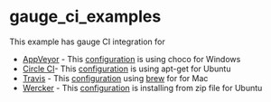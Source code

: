 # gauge_ci_examples
This example has gauge CI integration for
- [AppVeyor](https://www.appveyor.com/) - This [configuration](https://github.com/sguptatw/gauge_ci_examples/blob/master/appveyor.yml) is using choco for Windows
- [Circle CI](https://circleci.com/)- This [configuration](https://github.com/sguptatw/gauge_ci_examples/blob/master/circle.yml) is using apt-get for Ubuntu
- [Travis](https://travis-ci.org/) - This [configuration](https://github.com/sguptatw/gauge_ci_examples/blob/master/.travis.yml) using [brew](https://brew.sh/) for for Mac
- [Wercker](http://www.wercker.com/) - This [configuration](https://github.com/sguptatw/gauge_ci_examples/blob/master/wercker.yml) is installing from zip file for Ubuntu
